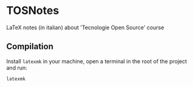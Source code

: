 # TOSNotes
LaTeX notes (in italian) about 'Tecnologie Open Source' course

<h2>Compilation</h2>

Install `latexmk` in your machine, open a terminal in the root of the project and run:
```sh
latexmk
```
